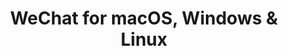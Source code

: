 ---
name: WeChat
url: 'https://web.wechat.com'
category: Social Networking
title: 'WeChat for macOS, Windows & Linux'
key: wechat

---